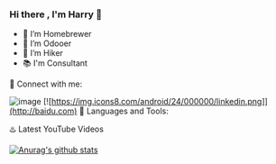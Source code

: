 ### Hi there , I'm Harry 👋

- :beers: I’m Homebrewer
- :purple_heart: I’m Odooer
- :mount_fuji: I’m Hiker
- :books: I'm Consultant

:e-mail: Connect with me:

![image](https://img.icons8.com/android/24/000000/linkedin.png)
[![https://img.icons8.com/android/24/000000/linkedin.png]](http://baidu.com)
:checkered_flag: Languages and Tools:


:hotsprings: Latest YouTube Videos


[![Anurag's github stats](https://github-readme-stats.vercel.app/api?username=ksharry)](https://github.com/ksharry/github-readme-stats)
